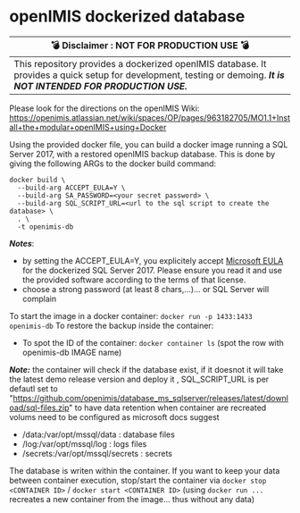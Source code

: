# openIMIS dockerized database

| :bomb: Disclaimer : NOT FOR PRODUCTION USE :bomb: |
| --- |
| This repository provides a dockerized openIMIS database. It provides a quick setup for development, testing or demoing. ***It is NOT INTENDED FOR PRODUCTION USE.*** |

Please look for the directions on the openIMIS Wiki: https://openimis.atlassian.net/wiki/spaces/OP/pages/963182705/MO1.1+Install+the+modular+openIMIS+using+Docker

Using the provided docker file, you can build a docker image running a SQL Server 2017, with a restored openIMIS backup database.
This is done by giving the following ARGs to the docker build command:
```
docker build \
  --build-arg ACCEPT_EULA=Y \
  --build-arg SA_PASSWORD=<your secret password> \
  --build-arg SQL_SCRIPT_URL=<url to the sql script to create the database> \
  . \
  -t openimis-db
```
***Notes***:
* by setting the ACCEPT_EULA=Y, you explicitely accept [Microsoft EULA](https://go.microsoft.com/fwlink/?linkid=857698) for the dockerized SQL Server 2017. Please ensure you read it and use the provided software according to the terms of that license.
* choose a strong password (at least 8 chars,...)... or SQL Server will complain


To start the image in a docker container: `docker run -p 1433:1433 openimis-db`
To restore the backup inside the container:
* To spot the ID of the container: `docker container ls` (spot the row with openimis-db IMAGE name)


***Note:***
the container will check if the database exist, if it doesnot it will take the latest demo release version and deploy it , SQL_SCRIPT_URL is per defautl set to "https://github.com/openimis/database_ms_sqlserver/releases/latest/download/sql-files.zip"
to have data retention when container are recreated volums need to be configured as microsoft docs suggest
* <host directory>/data:/var/opt/mssql/data : database files
* <host directory>/log:/var/opt/mssql/log : logs files
* <host directory>/secrets:/var/opt/mssql/secrets : secrets

The database is writen within the container. If you want to keep your data between container execution, stop/start the container via `docker stop <CONTAINER ID>` / `docker start <CONTAINER ID>` (using `docker run ... ` recreates a new container from the image... thus without any data)
